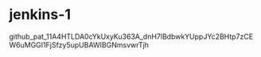 # jenkins-1

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
